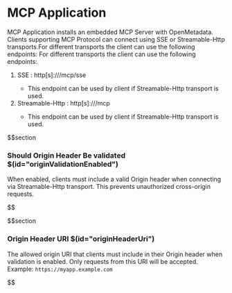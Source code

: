 # MCP Application

MCP Application installs an embedded MCP Server with OpenMetadata. Clients supporting MCP Protocol can connect using SSE or Streamable-Http transports.For different transports the client can use the following endpoints:
For different transports the client can use the following endpoints:
1. SSE : http[s]://<openmetadata-host>/mcp/sse 
   - This endpoint can be used by client if Streamable-Http transport is used.  
2. Streamable-Http : http[s]://<openmetadata-host>/mcp 
   - This endpoint can be used by client if Streamable-Http transport is used.

$$section
### Should Origin Header Be validated $(id="originValidationEnabled")

When enabled, clients must include a valid Origin header when connecting via Streamable-Http transport. This prevents unauthorized cross-origin requests.

$$

$$section
### Origin Header URI $(id="originHeaderUri")

The allowed origin URI that clients must include in their Origin header when validation is enabled. Only requests from this URI will be accepted.
Example: `https://myapp.example.com`

$$